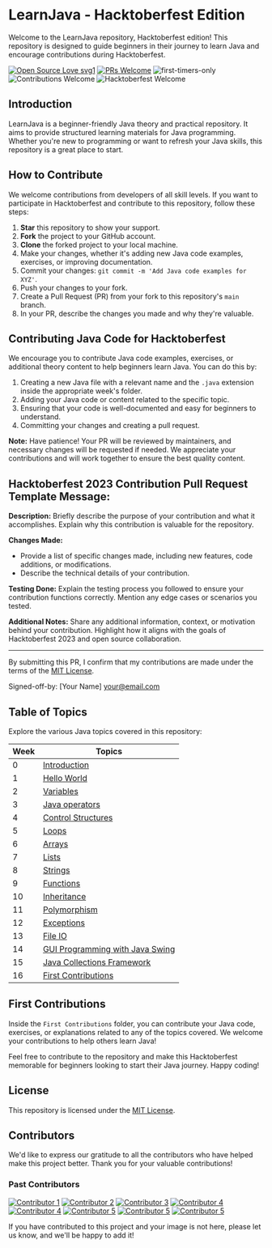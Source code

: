 # LearnJava - Hacktoberfest Edition

Welcome to the LearnJava repository, Hacktoberfest edition! This repository is designed to guide beginners in their journey to learn Java and encourage contributions during Hacktoberfest.

[![Open Source Love svg1](https://badges.frapsoft.com/os/v1/open-source.svg?v=103)](https://github.com/ellerbrock/open-source-badges/)
[![PRs Welcome](https://img.shields.io/badge/PRs-welcome-brightgreen.svg?style=flat-square)](http://makeapullrequest.com)
![first-timers-only](https://img.shields.io/badge/first--timers--only-friendly-yellow.svg?style=flat)
![Contributions Welcome](https://img.shields.io/static/v1.svg?label=Contributions&message=Welcome&color=0059b3&style=flat-square)
![Hacktoberfest Welcome](https://img.shields.io/static/v1.svg?label=Hacktoberfest&message=Welcome&color=0059b3&style=flat-square)

## Introduction

LearnJava is a beginner-friendly Java theory and practical repository. It aims to provide structured learning materials for Java programming. Whether you're new to programming or want to refresh your Java skills, this repository is a great place to start.

## How to Contribute

We welcome contributions from developers of all skill levels. If you want to participate in Hacktoberfest and contribute to this repository, follow these steps:

1. **Star** this repository to show your support.
2. **Fork** the project to your GitHub account.
3. **Clone** the forked project to your local machine.
4. Make your changes, whether it's adding new Java code examples, exercises, or improving documentation.
5. Commit your changes: `git commit -m 'Add Java code examples for XYZ'`.
6. Push your changes to your fork.
7. Create a Pull Request (PR) from your fork to this repository's `main` branch.
8. In your PR, describe the changes you made and why they're valuable.

## Contributing Java Code for Hacktoberfest

We encourage you to contribute Java code examples, exercises, or additional theory content to help beginners learn Java. You can do this by:

1. Creating a new Java file with a relevant name and the `.java` extension inside the appropriate week's folder.
2. Adding your Java code or content related to the specific topic.
3. Ensuring that your code is well-documented and easy for beginners to understand.
4. Committing your changes and creating a pull request.

**Note:** Have patience! Your PR will be reviewed by maintainers, and necessary changes will be requested if needed. We appreciate your contributions and will work together to ensure the best quality content.

## Hacktoberfest 2023 Contribution Pull Request Template Message:

**Description:** Briefly describe the purpose of your contribution and what it accomplishes. Explain why this contribution is valuable for the repository.

**Changes Made:**
- Provide a list of specific changes made, including new features, code additions, or modifications.
- Describe the technical details of your contribution.

**Testing Done:** Explain the testing process you followed to ensure your contribution functions correctly. Mention any edge cases or scenarios you tested.

**Additional Notes:** Share any additional information, context, or motivation behind your contribution. Highlight how it aligns with the goals of Hacktoberfest 2023 and open source collaboration.

---

By submitting this PR, I confirm that my contributions are made under the terms of the [MIT License](LICENSE).

Signed-off-by: [Your Name] <your@email.com>


## Table of Topics

Explore the various Java topics covered in this repository:

| Week | Topics |
| ---- | ------ |
| 0    | [Introduction](./00_Introduction/introduction.md) |
| 1    | [Hello World](./01_Hello_world/hello_world.md) |
| 2    | [Variables](./02_Variables/variables.md) |
| 3    | [Java operators](./03_Operators/operators.md) |
| 4    | [Control Structures](./04_Control_structures/control_structures.md) |
| 5    | [Loops](./05_Loops/loops.md) |
| 6    | [Arrays](./06_Arrays/arrays.md) |
| 7    | [Lists](./07_Lists/lists.md) |
| 8    | [Strings](./08_Strings/strings.md) |
| 9    | [Functions](./09_Functions/functions.md) |
| 10   | [Inheritance](./10_Inheritance/inheritance.md) |
| 11   | [Polymorphism](./11_Polymorphism/polymorphism.md) |
| 12   | [Exceptions](./12_Exceptions/exceptions.md) |
| 13   | [File IO](./13_File_io/file_io.md) |
| 14   | [GUI Programming with Java Swing](./14_GUI_programming/gui_programming.md) |
| 15   | [Java Collections Framework](./15_Frameworks/frameworks.md) |
| 16   | [First Contributions](./16_FirstContribution) |

## First Contributions

Inside the `First Contributions` folder, you can contribute your Java code, exercises, or explanations related to any of the topics covered. We welcome your contributions to help others learn Java!

Feel free to contribute to the repository and make this Hacktoberfest memorable for beginners looking to start their Java journey. Happy coding!

## License

This repository is licensed under the [MIT License](LICENSE).

## Contributors

We'd like to express our gratitude to all the contributors who have helped make this project better. Thank you for your valuable contributions!

### Past Contributors

[![Contributor 1](https://avatars.githubusercontent.com/u/110519406?s=400&u=ed175901d055e3f6a5678223235955a884380a11&v=4)](https://github.com/tangorishi)
[![Contributor 2](https://avatars.githubusercontent.com/u/122040215?s=150)](https://github.com/competitiveblood)
[![Contributor 3](https://avatars.githubusercontent.com/u/138291073?s=150)](https://github.com/dracocodess)
[![Contributor 4](https://avatars.githubusercontent.com/u/85545712?s=150)](https://github.com/Ankit-Saha08)
[![Contributor 4](https://avatars.githubusercontent.com/u/94961626?s=150)](https://github.com/Janani-Balasooriya) 
[![Contributor 5](https://avatars.githubusercontent.com/u/77701910?s=150)](https://github.com/Sandaru-Dev) 
[![Contributor 5](https://avatars.githubusercontent.com/u/95538354?s=150)](https://github.com/its-your-invi) 
[![Contributor 5](https://avatars.githubusercontent.com/u/113664757?s=150)](https://github.com/SumitMangrati) 

If you have contributed to this project and your image is not here, please let us know, and we'll be happy to add it!






